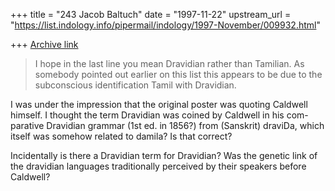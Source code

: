 +++
title = "243 Jacob Baltuch"
date = "1997-11-22"
upstream_url = "https://list.indology.info/pipermail/indology/1997-November/009932.html"

+++
[Archive link](https://list.indology.info/pipermail/indology/1997-November/009932.html)

>I hope in the last line you mean Dravidian rather than Tamilian. As somebody
>pointed out earlier on this list this appears to be due to the subconscious
>identification Tamil with Dravidian.

I was under the impression that the original poster was quoting Caldwell
himself. I thought the term Dravidian was coined by Caldwell in his com-
parative Dravidian grammar (1st ed. in 1856?) from (Sanskrit) draviDa,
which itself was somehow related to damila? Is that correct?

Incidentally is there a Dravidian term for Dravidian? Was the genetic link
of the dravidian languages traditionally perceived by their speakers before
Caldwell?




